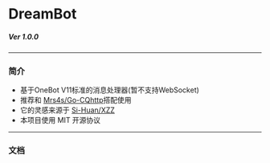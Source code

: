 
# DreamBot 
##### Ver 1.0.0

--- 

### 简介
- 基于OneBot V11标准的消息处理器(暂不支持WebSocket)<br>
- 推荐和 [Mrs4s/Go-CQhttp](https://github.com/Mrs4s/go-cqhttp)搭配使用 <br>
- 它的灵感来源于 [Si-Huan/XZZ](https://github.com/Si-Huan/XZZ) <br>
- 本项目使用 MIT 开源协议

--- 

### 文档
 

